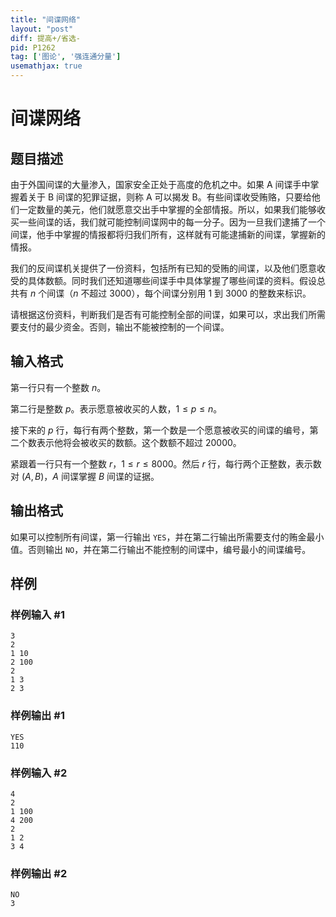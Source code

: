 ```yaml
---
title: "间谍网络"
layout: "post"
diff: 提高+/省选-
pid: P1262
tag: ['图论', '强连通分量']
usemathjax: true
---
```


# 间谍网络
## 题目描述

由于外国间谍的大量渗入，国家安全正处于高度的危机之中。如果 A 间谍手中掌握着关于 B 间谍的犯罪证据，则称 A 可以揭发 B。有些间谍收受贿赂，只要给他们一定数量的美元，他们就愿意交出手中掌握的全部情报。所以，如果我们能够收买一些间谍的话，我们就可能控制间谍网中的每一分子。因为一旦我们逮捕了一个间谍，他手中掌握的情报都将归我们所有，这样就有可能逮捕新的间谍，掌握新的情报。

我们的反间谍机关提供了一份资料，包括所有已知的受贿的间谍，以及他们愿意收受的具体数额。同时我们还知道哪些间谍手中具体掌握了哪些间谍的资料。假设总共有 $n$ 个间谍（$n$ 不超过 $3000$），每个间谍分别用 $1$ 到 $3000$ 的整数来标识。

请根据这份资料，判断我们是否有可能控制全部的间谍，如果可以，求出我们所需要支付的最少资金。否则，输出不能被控制的一个间谍。
## 输入格式

第一行只有一个整数 $n$。

第二行是整数 $p$。表示愿意被收买的人数，$1\le p\le n$。

接下来的 $p$ 行，每行有两个整数，第一个数是一个愿意被收买的间谍的编号，第二个数表示他将会被收买的数额。这个数额不超过 $20000$。

紧跟着一行只有一个整数 $r$，$1\le r\le8000$。然后 $r$ 行，每行两个正整数，表示数对 $(A, B)$，$A$ 间谍掌握 $B$ 间谍的证据。
## 输出格式

如果可以控制所有间谍，第一行输出 `YES`，并在第二行输出所需要支付的贿金最小值。否则输出 `NO`，并在第二行输出不能控制的间谍中，编号最小的间谍编号。
## 样例

### 样例输入 #1
```
3
2
1 10
2 100
2
1 3
2 3

```
### 样例输出 #1
```
YES
110

```
### 样例输入 #2
```
4
2
1 100
4 200
2
1 2
3 4
```
### 样例输出 #2
```
NO
3

```
